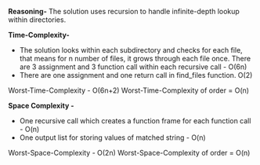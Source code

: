 **Reasoning-**
The solution uses recursion to handle infinite-depth lookup within directories. 

**Time-Complexity-**
- The solution looks within each subdirectory and checks for each file, that means for n number of files, it grows through each file once. There are 3 assignment and 3 function call within each recursive call - O(6n)
- There are one assignment and one return call in find_files function. O(2)

Worst-Time-Complexity - O(6n+2)
Worst-Time-Complexity of order = O(n)

**Space Complexity -**
- One recursive call which creates a function frame for each function call - O(n)
 - One output list for storing values of matched string - O(n)

Worst-Space-Complexity - O(2n)
Worst-Space-Complexity of order = O(n)